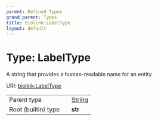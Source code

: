 ```yaml
---
parent: Defined Types
grand_parent: Types
title: biolink:LabelType
layout: default
---
```


# Type: LabelType


A string that provides a human-readable name for an entity

URI: [biolink:LabelType](https://w3id.org/biolink/vocab/types/biolink:LabelType)

|  |  |  |
| --- | --- | --- |
| Parent type | | [String](types/String.md) |
| Root (builtin) type | | **str** |
